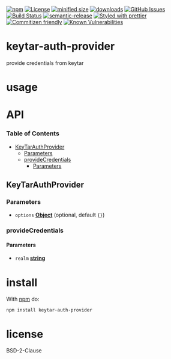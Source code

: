 [![npm](https://img.shields.io/npm/v/keytar-auth-provider.svg)](https://www.npmjs.com/package/keytar-auth-provider)
[![License](https://img.shields.io/badge/License-BSD%203--Clause-blue.svg)](https://opensource.org/licenses/BSD-3-Clause)
[![minified size](https://badgen.net/bundlephobia/min/keytar-auth-provider)](https://bundlephobia.com/result?p=keytar-auth-provider)
[![downloads](http://img.shields.io/npm/dm/keytar-auth-provider.svg?style=flat-square)](https://npmjs.org/package/keytar-auth-provider)
[![GitHub Issues](https://img.shields.io/github/issues/arlac77/keytar-auth-provider.svg?style=flat-square)](https://github.com/arlac77/keytar-auth-provider/issues)
[![Build Status](https://travis-ci.com/arlac77/keytar-auth-provider.svg?branch=master)](https://travis-ci.com/arlac77/keytar-auth-provider)
[![semantic-release](https://img.shields.io/badge/%20%20%F0%9F%93%A6%F0%9F%9A%80-semantic--release-e10079.svg)](https://github.com/arlac77/keytar-auth-provider.git)
[![Styled with prettier](https://img.shields.io/badge/styled_with-prettier-ff69b4.svg)](https://github.com/prettier/prettier)
[![Commitizen friendly](https://img.shields.io/badge/commitizen-friendly-brightgreen.svg)](http://commitizen.github.io/cz-cli/)
[![Known Vulnerabilities](https://snyk.io/test/github/arlac77/keytar-auth-provider/badge.svg)](https://snyk.io/test/github/arlac77/keytar-auth-provider)

# keytar-auth-provider

provide credentials from keytar

# usage

# API

<!-- Generated by documentation.js. Update this documentation by updating the source code. -->

### Table of Contents

-   [KeyTarAuthProvider](#keytarauthprovider)
    -   [Parameters](#parameters)
    -   [provideCredentials](#providecredentials)
        -   [Parameters](#parameters-1)

## KeyTarAuthProvider

### Parameters

-   `options` **[Object](https://developer.mozilla.org/docs/Web/JavaScript/Reference/Global_Objects/Object)**  (optional, default `{}`)

### provideCredentials

#### Parameters

-   `realm` **[string](https://developer.mozilla.org/docs/Web/JavaScript/Reference/Global_Objects/String)** 

# install

With [npm](http://npmjs.org) do:

```shell
npm install keytar-auth-provider
```

# license

BSD-2-Clause
